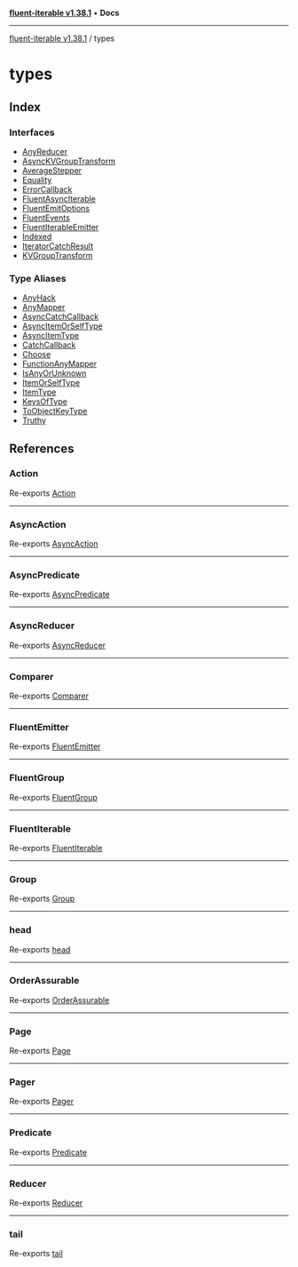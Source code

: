 [**fluent-iterable v1.38.1**](../README.md) • **Docs**

***

[fluent-iterable v1.38.1](../README.md) / types

# types

## Index

### Interfaces

- [AnyReducer](interfaces/AnyReducer.md)
- [AsyncKVGroupTransform](interfaces/AsyncKVGroupTransform.md)
- [AverageStepper](interfaces/AverageStepper.md)
- [Equality](interfaces/Equality.md)
- [ErrorCallback](interfaces/ErrorCallback.md)
- [FluentAsyncIterable](interfaces/FluentAsyncIterable.md)
- [FluentEmitOptions](interfaces/FluentEmitOptions.md)
- [FluentEvents](interfaces/FluentEvents.md)
- [FluentIterableEmitter](interfaces/FluentIterableEmitter.md)
- [Indexed](interfaces/Indexed.md)
- [IteratorCatchResult](interfaces/IteratorCatchResult.md)
- [KVGroupTransform](interfaces/KVGroupTransform.md)

### Type Aliases

- [AnyHack](type-aliases/AnyHack.md)
- [AnyMapper](type-aliases/AnyMapper.md)
- [AsyncCatchCallback](type-aliases/AsyncCatchCallback.md)
- [AsyncItemOrSelfType](type-aliases/AsyncItemOrSelfType.md)
- [AsyncItemType](type-aliases/AsyncItemType.md)
- [CatchCallback](type-aliases/CatchCallback.md)
- [Choose](type-aliases/Choose.md)
- [FunctionAnyMapper](type-aliases/FunctionAnyMapper.md)
- [IsAnyOrUnknown](type-aliases/IsAnyOrUnknown.md)
- [ItemOrSelfType](type-aliases/ItemOrSelfType.md)
- [ItemType](type-aliases/ItemType.md)
- [KeysOfType](type-aliases/KeysOfType.md)
- [ToObjectKeyType](type-aliases/ToObjectKeyType.md)
- [Truthy](type-aliases/Truthy.md)

## References

### Action

Re-exports [Action](../index/interfaces/Action.md)

***

### AsyncAction

Re-exports [AsyncAction](../index/interfaces/AsyncAction.md)

***

### AsyncPredicate

Re-exports [AsyncPredicate](../index/type-aliases/AsyncPredicate.md)

***

### AsyncReducer

Re-exports [AsyncReducer](../index/interfaces/AsyncReducer.md)

***

### Comparer

Re-exports [Comparer](../index/interfaces/Comparer.md)

***

### FluentEmitter

Re-exports [FluentEmitter](../index/interfaces/FluentEmitter.md)

***

### FluentGroup

Re-exports [FluentGroup](../index/interfaces/FluentGroup.md)

***

### FluentIterable

Re-exports [FluentIterable](../index/interfaces/FluentIterable.md)

***

### Group

Re-exports [Group](../index/interfaces/Group.md)

***

### head

Re-exports [head](../index/variables/head.md)

***

### OrderAssurable

Re-exports [OrderAssurable](../index/interfaces/OrderAssurable.md)

***

### Page

Re-exports [Page](../index/interfaces/Page.md)

***

### Pager

Re-exports [Pager](../index/interfaces/Pager.md)

***

### Predicate

Re-exports [Predicate](../index/type-aliases/Predicate.md)

***

### Reducer

Re-exports [Reducer](../index/interfaces/Reducer.md)

***

### tail

Re-exports [tail](../index/variables/tail.md)
